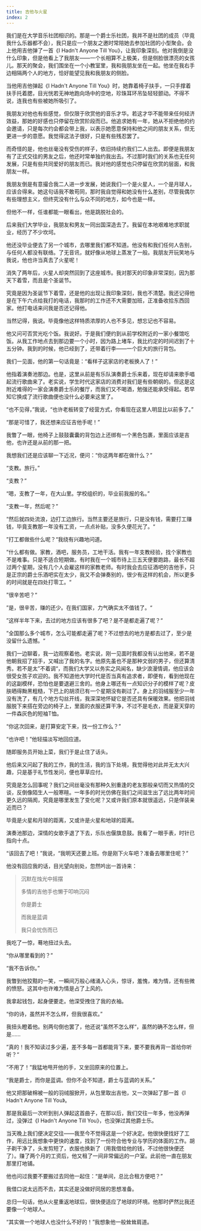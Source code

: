 ```yaml
---
title: 吉他与火星
index: 2
---
```


我们是在大学音乐社团相识的。那是一个爵士乐社团，我并不是社团的成员（毕竟我什么乐器都不会），我只是应一个朋友之邀时常陪她去参加社团的小型聚会。会上他用吉他弹了一首《I Hadn't Anyone Till You》，让我印象深刻。他对我倒是没什么印象，但是他看上了我朋友——一个长相算不上极美，但是侧脸很漂亮的女孩儿。那天的聚会，我们围坐在一个小教室里，我和我朋友坐在一起。他坐在我右手边相隔两个人的地方，恰好能望见我和我朋友的侧脸。

当他用吉他弹起《I Hadn't Anyone Till You》时，她靠着椅子扶手，一只手撑着扶手托着腮，目光恍若无神地跑向场中的空地，珍珠耳环吊坠轻轻颤动。不得不说，连我也有些被她所吸引了。

我朋友对他也有些感觉，但仅限于欣赏他的音乐才华。若这才华不能带来任何经济效益，那她的好感也只停留在欣赏阶段而已。他追求她有一年，她从不拒绝他的约会邀请，只是每次约会都会带上我，以表示她愿意保持和他之间的朋友关系，但无更进一步的意愿。我觉得这法子很好，只是有些残忍罢了。

而奇怪的是，他也丝毫没有受伤的样子，依旧持续约我们二人出去。即便是我朋友有了正式交往的男友之后，他还时常单独约我出去。不过那时我们的关系也无任何发展，只是有些共同爱好的朋友而已。我对他的感觉也只停留在欣赏的层面，和我朋友一样。

我朋友倒是有意撮合我二人进一步发展，她说我们一个是火星人，一个是月球人，应该合得来。她这句话我不敢苟同，那时我自觉得和她没有什么差别，尽管我偶尔有些理想主义，但终究没有什么与众不同的地方，如今也是一样。

但他不一样，任谁都能一眼看出，他是跳脱社会的。

后来我们大学毕业，我朋友和男友一同出国深造去了。我留在本地艰难地求职就业，经历了不少坎坷。

他还没毕业便去了另一个城市，去哪里我们都不知道。他没有和我们任何人告别，与任何人都没有联络。了无音讯，就好像从地球上蒸发了一般。我朋友开玩笑地与我说，他也许当真去了火星呢！

消失了两年后，火星人却突然回到了这座城市。我对那天的印象非常深刻，因为那天下着雪，而且是个圣诞节。

究竟是因为圣诞节下着雪，还是他的出现让我印象深刻，我也不清楚。我还记得他是在下午六点给我打的电话，我那时的工作还不大需要加班，正准备收拾东西回家。他打电话来问我是否还记得他。

当然记得，我说。毕竟像他这样特质浓厚的人也不多见，想忘记也不容易。

他又问可否赏光吃个饭。我说好。于是我们便约到从前学校附近的一家小餐馆吃饭。从我工作地点去到那边要一个小时，因为路上堵车，我比约定的时间迟到了十五分钟。我到的时候，他已经到了，还带着行李——一个巨大的旅行背包。

我们一见面，他的第一句话竟是：“看样子这家店的老板换人了！”

他指着演奏池那边。也是，这里从前是有乐队演奏爵士乐来着，现在却请来歌手唱起流行歌曲来了。老实说，学生时代这家店的消费对我们是有些朝纲的。但这是这附近难得的一家会演奏爵士乐的餐厅，而我们又不喝酒，勉强还能承受得起。若早知它换成了流行歌曲便也没什么必要来这里了。

“也不见得，”我说，“也许老板转变了经营方式，你看现在这里人明显比以前多了。”

“那是可惜了，我还想来应征吉他手呢！”

我瞥了一眼，他椅子上鼓鼓囊囊的背包边上还绑有一个黑色包裹，里面应该是吉他，也许还是从前的那一把。

我想我们还是应该聊一下近况，便问：“你这两年都在做什么？”

“支教。旅行。”

“支教？”

“嗯，支教了一年，在大山里。学校组织的，毕业前我报的名。”

“支教一年，然后呢？”

“然后就四处流浪，边打工边旅行。当然主要还是旅行，只是没有钱，需要打工赚钱，毕竟支教那一年没有工资，一点点补贴，没多久便花光了。“

”打工都做些什么呢？“我绕有兴趣地问道。

”什么都有做。家教，酒吧，服务员，工地干活。我有一年支教经验，找个家教也不是难事。只是不适合短期做。有时我在一个城市待上三五天便要跑路，最长不超过两个星期，没有几个人会雇这样的家教老师。有时我会去应征酒吧的吉他手，只是正宗的爵士乐酒吧实在太少，我又不会弹奏别的，很少有这样的机会，所以更多的时间就是在四处打零工。“

”很辛苦吧？“

”是，很辛苦，赚的还少。在我们国家，力气确实太不值钱了。“

”这样半年下来，去过的地方应该有很多了吧？是不是都走遍了呢？“

”全国那么多个城市，怎么可能都走遍了呢？不过想去的地方是都去过了，至少是没留什么遗憾。“

我们一边聊着，我一边观察着他。老实说，刚一见面时我都没有认出他来，若不是他朝我招了招手，又喊出了我的名字。他原先虽也不是那种文弱的男子，但还算清秀。若不是太”不着调“，而我们大学又以务实之风闻名，缺少浪漫情调，他应该会很受女孩子欢迎的。我不知道他大学时代是否当真有追求者，即便有，看到他现在的这副模样，恐怕也是要退避三舍的。他身上哪还有一点知识分子的模样了呢？皮肤晒得黝黑粗糙，下巴上的胡须已有一个星期没有剃过了。身上的羽绒服至少一年没有洗了，有几个地方勾丝开线，我深深地怀疑它是否还具有保暖效果。他把羽绒服脱下来搭在旁边的椅子上，里面的衣服还算干净，不过不是毛衣，而是夏天穿的一件森灰色的短袖T恤。

“你这次回来，是打算安定下来，找一份工作么？”

“也许吧！”他轻描淡写地回应道。

随即服务员开始上菜，我们于是止住了话头。

他后来又问起了我的工作，我的生活，我的当下处境，我觉得他对此并无太大兴趣，只是基于礼节性发问，便也草草应付。

究竟是怎么回事呢？我们之间丝毫没有那种久别重逢的老友那般亲切而又热情的交谈，反倒像陌生人一般寒暄。一年多的时光仿佛在我们之间滋生出了远比两年时间更久远的隔阂，究竟是哪里发生了变化呢？又或许我们原本就很遥远，只是佯装亲近而已？

毕竟是火星和月球的距离，又或许是火星和地球的距离。

演奏池那边，深情的女歌手退了下去，乐队也偃旗息鼓。我看了一眼手表，时针已指向十点。

“该回去了吧！”我说，“我明天还要上班。你是刚下火车吧？准备去哪里住呢？”

他没有回应我的话，目光望向别处，忽然吟出一首诗来：

> 沉默在烛光中摇摆
>
> 多情的吉他手也懒于叩响沉闷
>
> 你是爵士
>
> 而我是蓝调
>
> 我只会忧伤而已

我吃了一惊，蓦地扭过头去。

“你从哪里看到的？”

“我不告诉你。”

我瞥到他狡黠的一笑，一瞬间万般心绪涌入心头，惊讶，羞愧，难为情，还有些微的愤怒。这其中也许难为情是占了上风的。

我拿起钱包，起身便要走。他深受拽住了我的衣袖。

“你的诗，虽然并不怎么样，但我很喜欢。”

我扭头瞪着他。别两句倒也罢了，他还说“虽然不怎么样“，虽然的确不怎么样，但是……

”真的！我不知读过多少遍，差不多每一首都能背下来，要不要我再背一首给你听听？“

”不用了！”我猛地甩开他的手，又坐回原来的位置上。

“我是爵士，而你是蓝调。但你不会不知道，爵士与蓝调的关系。”

他又把那破棉被一般的羽绒服掀开，从包里取出吉他，又一次弹起了那一首《I Hadn't Anyone Till You》。

那是我最后一次听到别人弹起这首曲子，在那以后，我们交往一年多，他没再弹过，没弹过《I Hadn't Anyone Till You》，也没弹过其他爵士乐。

当天晚上我们便决定交往——我至今不觉得这是一个好决定。他很快便找好了工作，用远比我想象中更快的速度，找到了一份符合他专业与学历的体面的工作。胡子剃干净了，头发剪短了，衣服也换新了（用我借给他的钱，不过他很快便还了）。赚了两个月的工资后，他又租了一间非常偏远的一户室。此前他一直在朋友那里打地铺。

他也问过我要不要搬过去同他一起住：“是单间，总比合租方便吧？”

我借口说太远而不去，其实还是没做好同居的思想准备。

总归一句话，他从火星重返地球后，很快便适应了地球的环境。他那时俨然比我还要像一个地球人。

“其实做一个地球人也没什么不好的！”我想象他一般耸耸肩道。
